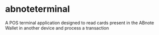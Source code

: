 abnoteterminal
================

A POS terminal application designed to read cards present in the ABnote Wallet in another device and process a transaction

